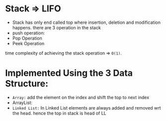 
# Stack => LIFO
- Stack has only end called top where insertion, deletion and modification happens. there are 3 operation in the stack
- push operation:   
- Pop Operation
- Peek Operation


time complexity of achieving the stack operation => `O(1)`. 

# Implemented Using the 3 Data Structure:
-  `Array:` add the element on the index and shift the top to next index
- ArrayList: 
- `Linked List:` In Linked List elements are always added and removed wrt the head. hence the top in stack is head of LL
